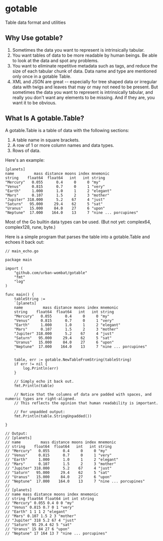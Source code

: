 # gotable

Table data format and utilities

## Why Use gotable?

1. Sometimes the data you want to represent is intrinsically tabular.
2. You want tables of data to be more readable by human beings. Be able to look at the data and spot any problems.
3. You want to eliminate repetitive metadata such as tags, and reduce the size of each tabular chunk of data.
   Data name and type are mentioned only once in a gotable Table.
4. XML and JSON are great -- especially for tree shaped data or irregular data with twigs and leaves that may or may not need to be present.
   But sometimes the data you want to represent is intrinsically tabular, and really you don't want any elements to be missing.
   And if they are, you want it to be obvious.

## What Is A gotable.Table?

A gotable.Table is a table of data with the following sections:
1. A table name in square brackets.
2. A row of 1 or more column names and data types.
3. Rows of data.

Here's an example:

    [planets]
    name         mass distance moons index mnemonic
    string    float64  float64   int   int string
    "Mercury"   0.055      0.4     0     0 "my"
    "Venus"     0.815      0.7     0     1 "very"
    "Earth"     1.000      1.0     1     2 "elegant"
    "Mars"      0.107      1.5     2     3 "mother"
    "Jupiter" 318.000      5.2    67     4 "just"
    "Saturn"   95.000     29.4    62     5 "sat"
    "Uranus"   15.000     84.0    27     6 "upon"
    "Neptune"  17.000    164.0    13     7 "nine ... porcupines"

Most of the Go builtin data types can be used. (But not yet: complex64, complex128, rune, byte.)

Here is a simple program that parses the table into a gotable.Table and echoes it back out:

    // main_echo.go
    
    package main
    
    import (
        "github.com/urban-wombat/gotable"
        "fmt"
        "log"
    )
    
    func main() {
        tableString :=
        `[planets]
        name         mass distance moons index mnemonic
        string    float64  float64   int   int string
        "Mercury"   0.055      0.4     0     0 "my"
        "Venus"     0.815      0.7     0     1 "very"
        "Earth"     1.000      1.0     1     2 "elegant"
        "Mars"      0.107      1.5     2     3 "mother"
        "Jupiter" 318.000      5.2    67     4 "just"
        "Saturn"   95.000     29.4    62     5 "sat"
        "Uranus"   15.000     84.0    27     6 "upon"
        "Neptune"  17.000    164.0    13     7 "nine ... porcupines"
        `
    
        table, err := gotable.NewTableFromString(tableString)
        if err != nil {
            log.Println(err)
        }
    
        // Simply echo it back out.
        fmt.Println(table)

        // Notice that the columns of data are padded with spaces, and numeric types are right-aligned.
        // This reflects the opinion that human readability is important.
    
        // For unpadded output:
        fmt.Println(table.StringUnpadded())

    }

    // Output:
    // [planets]
    // name         mass distance moons index mnemonic
    // string    float64  float64   int   int string
    // "Mercury"   0.055      0.4     0     0 "my"
    // "Venus"     0.815      0.7     0     1 "very"
    // "Earth"     1.000      1.0     1     2 "elegant"
    // "Mars"      0.107      1.5     2     3 "mother"
    // "Jupiter" 318.000      5.2    67     4 "just"
    // "Saturn"   95.000     29.4    62     5 "sat"
    // "Uranus"   15.000     84.0    27     6 "upon"
    // "Neptune"  17.000    164.0    13     7 "nine ... porcupines"
    //
    // [planets]
    // name mass distance moons index mnemonic
    // string float64 float64 int int string
    // "Mercury" 0.055 0.4 0 0 "my"
    // "Venus" 0.815 0.7 0 1 "very"
    // "Earth" 1 1 1 2 "elegant"
    // "Mars" 0.107 1.5 2 3 "mother"
    // "Jupiter" 318 5.2 67 4 "just"
    // "Saturn" 95 29.4 62 5 "sat"
    // "Uranus" 15 84 27 6 "upon"
    // "Neptune" 17 164 13 7 "nine ... porcupines"
